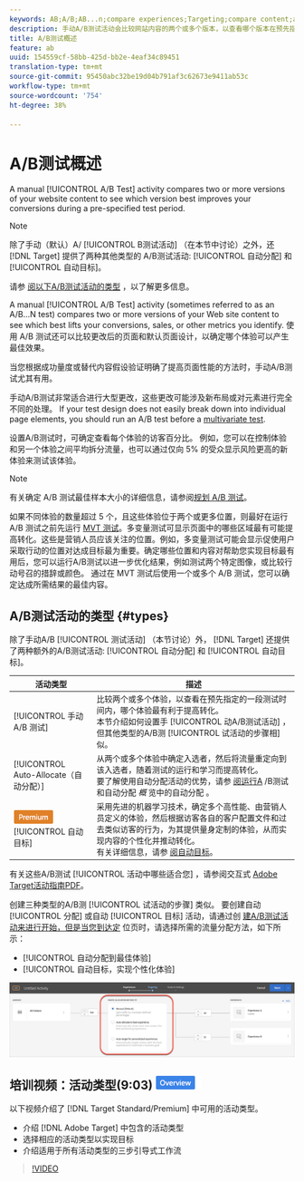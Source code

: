 ```yaml
---
keywords: AB;A/B;AB...n;compare experiences;Targeting;compare content;auto-target;auto-allocate
description: 手动A/B测试活动会比较网站内容的两个或多个版本，以查看哪个版本在预先指定的测试期内能够最佳地提高转化率。
title: A/B测试概述
feature: ab
uuid: 154559cf-58bb-425d-bb2e-4eaf34c89451
translation-type: tm+mt
source-git-commit: 95450abc32be19d04b791af3c62673e9411ab53c
workflow-type: tm+mt
source-wordcount: '754'
ht-degree: 38%

---
```



# A/B测试概述

A manual [!UICONTROL A/B Test] activity compares two or more versions of your website content to see which version best improves your conversions during a pre-specified test period.

>[!NOTE]
>
>除了手动（默认）A/ [!UICONTROL B测试活动] （在本节中讨论）之外，还 [!DNL Target] 提供了两种其他类型的  A/B测试活动: [!UICONTROL 自动分配] 和 [!UICONTROL 自动目标]。
>
>请参 [阅以下A/B测试活动的类型](#types) ，以了解更多信息。

A manual [!UICONTROL A/B Test] activity (sometimes referred to as an A/B...N test) compares two or more versions of your Web site content to see which best lifts your conversions, sales, or other metrics you identify. 使用 A/B 测试还可以比较更改后的页面和默认页面设计，以确定哪个体验可以产生最佳效果。

当您根据成功量度或替代内容假设验证明确了提高页面性能的方法时，手动A/B测试尤其有用。

手动A/B测试非常适合进行大型更改，这些更改可能涉及新布局或对元素进行完全不同的处理。 If your test design does not easily break down into individual page elements, you should run an A/B test before a [multivariate test](/help/c-activities/c-multivariate-testing/multivariate-testing.md).

设置A/B测试时，可确定查看每个体验的访客百分比。 例如，您可以在控制体验和另一个体验之间平均拆分流量，也可以通过仅向 5% 的受众显示风险更高的新体验来测试该体验。

>[!NOTE]
>
>有关确定 A/B 测试最佳样本大小的详细信息，请参阅[规划 A/B 测试](/help/c-activities/t-test-ab/sample-size-determination.md)。

如果不同体验的数量超过 5 个，且这些体验位于两个或更多位置，则最好在运行 A/B 测试之前先运行 [MVT 测试](/help/c-activities/c-multivariate-testing/multivariate-testing.md)。多变量测试可显示页面中的哪些区域最有可能提高转化。这些是营销人员应该关注的位置。例如，多变量测试可能会显示促使用户采取行动的位置对达成目标最为重要。确定哪些位置和内容对帮助您实现目标最有用后，您可以运行A/B测试以进一步优化结果，例如测试两个特定图像，或比较行动号召的措辞或颜色。 通过在 MVT 测试后使用一个或多个 A/B 测试，您可以确定达成所需结果的最佳内容。

## A/B测试活动的类型 {#types}

除了手动A/B [!UICONTROL 测试活动] （本节讨论）外， [!DNL Target] 还提供了两种额外的A/B测试活动: [!UICONTROL 自动分配] 和 [!UICONTROL 自动目标]。

| 活动类型 | 描述 |
| --- | --- |
| [!UICONTROL 手动 A/B 测试] | 比较两个或多个体验，以查看在预先指定的一段测试时间内，哪个体验最有利于提高转化。<br>本节介绍如何设置手 [!UICONTROL 动A/B测试活动] ，但其他类型的A/B测 [!UICONTROL 试活动的步骤相] 似。 |
| [!UICONTROL Auto-Allocate（自动分配）] | 从两个或多个体验中确定入选者，然后将流量重定向到该入选者，随着测试的运行和学习而提高转化。<br>要了解使用自动分配活动的优势，请参 [阅运行A](/help/c-activities/t-test-ab/sample-size-determination.md#auto-allocate) /B测试和自动分配 *概* 览中的自动分配 [](/help/c-activities/automated-traffic-allocation/automated-traffic-allocation.md)。 |
| ![高级徽章](/help/assets/premium.png)[!UICONTROL 自动目标] | 采用先进的机器学习技术，确定多个高性能、由营销人员定义的体验，然后根据访客各自的客户配置文件和过去类似访客的行为，为其提供量身定制的体验，从而实现内容的个性化并推动转化。<br>有关详细信息，请参 [阅自动目标](/help/c-activities/auto-target/auto-target-to-optimize.md)。 |

有关这些A/B测试 [!UICONTROL 活动中哪些适合您] ，请参阅交互式 [Adobe Target活动指南PDF](/help/c-activities/target-activities-guide.md)。

创建三种类型的A/B测 [!UICONTROL 试活动的步骤] 类似。 要创建自动 [!UICONTROL 分配] 或自动 [!UICONTROL 目标] 活动，请通过创 [建A/B测试活动来进行开始，但是当您到达定](/help/c-activities/t-test-ab/t-test-create-ab/test-create-ab.md) 位页时，请选择所需的流量分配方法，如下所示：

* [!UICONTROL 自动分配到最佳体验]
* [!UICONTROL 自动目标，实现个性化体验]

![流量分配方法设置](/help/c-activities/t-test-ab/t-test-create-ab/assets/traffic-allocation-method.png)

## 培训视频：活动类型(9:03) ![概述徽章](/help/assets/overview.png)

以下视频介绍了 [!DNL Target Standard/Premium] 中可用的活动类型。

* 介绍 [!DNL Adobe Target] 中包含的活动类型
* 选择相应的活动类型以实现目标
* 介绍适用于所有活动类型的三步引导式工作流

>[!VIDEO](https://video.tv.adobe.com/v/17386)
